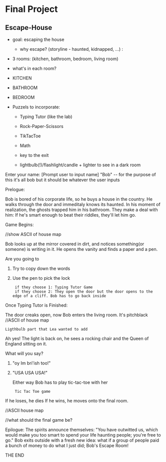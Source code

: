 # Final Project 

## Escape-House

- goal: escaping the house 
  - why escape? (storyline - haunted, kidnapped, ...) : 

- 3 rooms: (kitchen, bathroom, bedroom, living room)
- what's in each room?
- KITCHEN
- BATHROOM
- BEDROOM

- Puzzels to incorporate: 
  - Typing Tutor (like the lab)  
  - Rock-Paper-Scissors
  - TikTacToe
  - Math
  
  - key to the exit 
  - lightbulb(!)/flashlight/candle + lighter to see in a dark room 


Enter your name: [Prompt user to input name] "Bob" -- for the purpose of this it's all bob but it should be whatever the user inputs 

Prelogue:

Bob is bored of his corporate life, so he buys a house in the country. He walks through the door and immeditaly knows its haunted.
In his moment of realization, the ghosts trapped him in his bathroom. They make a deal with him: If he's smart enough to beat their riddles, they'll let him go.  

Game Begins: 

//show ASCII of house map

Bob looks up at the mirror covered in dirt, and notices something(or someone) is writing in it. He opens the vanity and finds a paper and a pen.

Are you going to 
1. Try to copy down the words
2. Use the pen to pick the lock

        if they choose 1: Typing Tutor Game
        if they choose 2: They open the door but the door opens to the edge of a cliff. Bob has to go back inside 
        

Once Typing Tutor is Finished:

The door creaks open, now Bob enters the living room. It's pitchblack //ASCII of house map 

    Ligthbulb part that Lea wanted to add
    
Ah yes! The light is back on, he sees a rocking chair and the Queen of England sitting on it. 

What will you say?
1. "oy Im bri'ish too!"
2. "USA USA USA!"

    Either way Bob has to play tic-tac-toe with her
   
        Tic Tac Toe game

If he loses, he dies
If he wins, he moves onto the final room. 



//ASCII house map

//what should the final game be?

Epilogue:
The spirits announce themselves: "You have outwitted us, which would make you too smart to spend your life haunting people; you're free to go." Bob exits outside with a fresh new idea: what if a group of people paid a bunch of money to do what I just did; Bob's Escape Room! 

THE END
